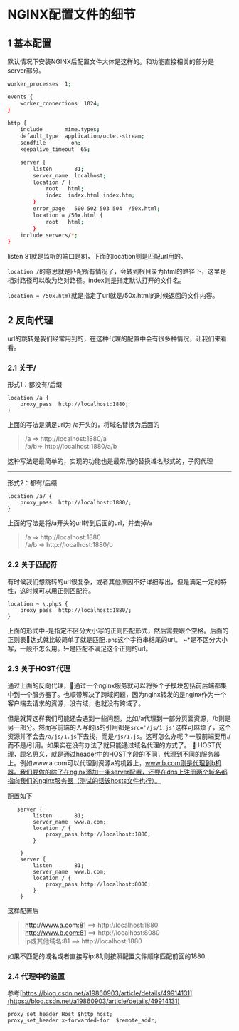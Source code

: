 # NGINX配置文件的细节
## 1 基本配置
默认情况下安装NGINX后配置文件大体是这样的。和功能直接相关的部分是server部分。
```bash
worker_processes  1;

events {
    worker_connections  1024;
}

http {
    include       mime.types;
    default_type  application/octet-stream;
    sendfile        on;
    keepalive_timeout  65;

    server {
        listen       81;
        server_name  localhost;
        location / {
            root   html;
            index  index.html index.htm;
        }
        error_page   500 502 503 504  /50x.html;
        location = /50x.html {
            root   html;
        }
    include servers/*;
}
```
listen 81就是监听的端口是81，下面的location则是匹配url用的。

`location /`的意思就是匹配所有情况了，会转到根目录为html的路径下，这里是相对路径可以改为绝对路径。index则是指定默认打开的文件名。

`location = /50x.html`就是指定了url就是/50x.html的时候返回的文件内容。

## 2 反向代理
url的跳转是我们经常用到的，在这种代理的配置中会有很多种情况，让我们来看看。
### 2.1 关于/
形式1：都没有/后缀
```
location /a {
    proxy_pass  http://localhost:1880;
}
```
上面的写法是满足url为 /a开头的，将域名替换为后面的
>/a  =>  http://localhost:1880/a  
/a/b=>  http://localhost:1880/a/b

这种写法是最简单的，实现的功能也是最常用的替换域名形式的，子网代理
<hr>

形式2：都有/后缀
```
location /a/ {
    proxy_pass  http://localhost:1880/;
}
```
上面的写法是将/a开头的url转到后面的url，并去掉/a  
>/a => http://localhost:1880  
/a/b => http://localhost:1880/b

### 2.2 关于匹配符
有时候我们想跳转的url很复杂，或者其他原因不好详细写出，但是满足一定的特性，这时候可以用正则匹配符。
```
location ~ \.php$ {
    proxy_pass  http://localhost:1880/;
}
```
上面的形式中`~`是指定不区分大小写的正则匹配形式，然后需要跟个空格。后面的正则表达式就比较简单了就是匹配`.php`这个字符串结尾的url。
~*是不区分大小写，一般不怎么用。!~是匹配不满足这个正则的url。
### 2.3 关于HOST代理
通过上面的反向代理，通过一个nginx服务就可以将多个子模块包括前后端都集中到一个服务器了。也顺带解决了跨域问题，因为nginx转发的是nginx作为一个客户端去请求的资源，没有域，也就没有跨域了。

但是就算这样我们可能还会遇到一些问题，比如/a代理到一部分页面资源，/b则是另一部分。然而写前端的人写的js的引用都是`src='/js/1.js'`这样可麻烦了，这个资源并不会去`/a/js/1.js`下去找，而是`/js/1.js`。这可怎么办呢？一般前端要用./而不是/引用。如果实在没有办法了就只能通过域名代理的方式了。

HOST代理，顾名思义，就是通过header中的HOST字段的不同，代理到不同的服务器上。例如www.a.com可以代理到资源a的机器上，www.b.com则是代理到b机器。我们要做的除了在nginx添加一条server配置，还要在dns上注册两个域名都指向我们的nginx服务器（测试的话该hosts文件也行）。

配置如下
```
   server {
        listen       81;
        server_name  www.a.com;
        location / {
            proxy_pass http://localhost:1880;
        }
    
    }
    server {
        listen       81;
        server_name  www.b.com;
        location / {
            proxy_pass http://localhost:8080;
        }
    }
```
这样配置后  
>http://www.a.com:81 ==> http://localhost:1880  
http://www.b.com:81 ==> http://localhost:8080  
ip或其他域名:81 ==> http://localhost:1880

如果不匹配的域名或者直接写ip:81,则按照配置文件顺序匹配前面的1880.
### 2.4 代理中的设置
参考[https://blog.csdn.net/a19860903/article/details/49914131](https://blog.csdn.net/a19860903/article/details/49914131)
```
proxy_set_header Host $http_host;  
proxy_set_header x-forwarded-for  $remote_addr;  
```